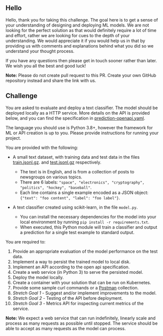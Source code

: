 ## Hello

Hello, thank you for taking this challenge. The goal here is to get a sense of your understanding of designing and deploying ML models. We are not looking for the perfect solution as that would definitely require a lot of time and effort, rather we are looking for cues to the depth of your understanding. We would appreciate it if you would help us in that by providing us with comments and explanations behind what you did so we understand your thought process.

If you have any questions then please get in touch sooner rather than later. We wish you all the best and good luck!

**Note:** Please do not create pull request to this PR. Create your own GitHub repository instead and share the link with us.

## Challenge

You are asked to evaluate and deploy a text classifier. The model should be deployed locally as a HTTP service. More details on the API is provided below, and you can find the specification in [prediction-openapi.yaml](./prediction-openapi.yaml).

The language you should use is Python 3.8+, however the framework for ML or API creation is up to you. Please provide instructions for running your project.

You are provided with the following:

* A small text dataset, with training data and test data in the files [train.jsonl.gz](./train.jsonl.gz). and [test.jsonl.gz](./test.jsonl.gz) respectively.
    * The text is in English, and is from a collection of posts to newsgroups on various topics.
    * There are 6 labels: `"space", "electronics", "cryptography", "politics", "hockey", "baseball"`.
    * Each line contains a single example encoded as a JSON object: `{"text": "foo content", "label": "foo label"}`.

* A text classifier created using scikit-learn, in the file `model.py`.
    * You can install the necessary dependencies for the model into your local environment by running `pip install -r requirements.txt`.
    * When executed, this Python module will train a classifier and output a prediction for a single test example to standard output.

You are required to:

1. Provide an appropriate evaluation of the model performance on the test data.
2. Implement a way to persist the trained model to local disk.
3. Implement an API according to the open api specification.
4. Create a web service (in Python 3) to serve the persisted model.
5. Deploy the model locally.
6. Create a container with your solution that can be run on Kubernetes.
7. Provide some sample curl commands or a [Postman](https://www.postman.com/) collection.
8. *Stretch Goal 1* - Suggest and/or implement improvements to the model.
9. *Stretch Goal 2* - Testing of the API before deployment.
10. *Stretch Goal 3* - Metrics API for inspecting current metrics of the service.

**Note:** We expect a web service that can run indefinitely, linearly scale and process as many requests as possible until stopped. The service should be able to accept as many requests as the model can process.